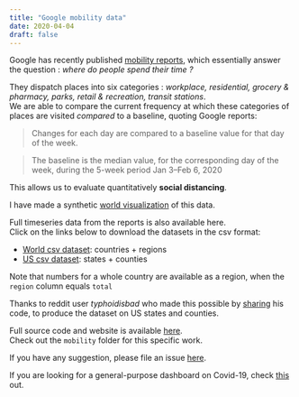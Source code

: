 ```yaml
---
title: "Google mobility data"
date: 2020-04-04
draft: false
---
```


Google has recently published [mobility reports](https://www.google.com/covid19/mobility/), which essentially answer the question : _where do people spend their time ?_

They dispatch places into six categories : _workplace, residential, grocery & pharmacy, parks, retail & recreation, transit stations_.  
We are able to compare the current frequency at which these categories of places are visited _compared_ to a baseline, quoting Google reports:
> Changes for each day are compared to a baseline value for that day of the week. 

> The baseline is the median value, for the corresponding day of the week, during the 5-week period Jan 3–Feb 6, 2020


This allows us to evaluate quantitatively **social distancing**.  

I have made a synthetic [world visualization](/mobility/charts/map.html) of this data. 

Full timeseries data from the reports is also available here.  
Click on the links below to download the datasets in the csv format:
- [World csv dataset](/mobility/world.csv): countries + regions
- [US csv dataset](/mobility/us.csv): states + counties

Note that numbers for a whole country are available as a region, when the `region` column equals `total`

Thanks to reddit user _typhoidisbad_ who made this possible by [sharing](https://www.reddit.com/r/datasets/comments/fuo64p/google_covid19_mobility_reports_time_series_data/) his code, to produce the dataset on US states and counties.

Full source code and website is available [here](https://github.com/horaceg/covid19-analysis).  
Check out the `mobility` folder for this specific work.

If you have any suggestion, please file an issue [here](https://github.com/horaceg/covid19-analysis/issues).

If you are looking for a general-purpose dashboard on Covid-19, check [this](/posts/covid-outbreak) out.

